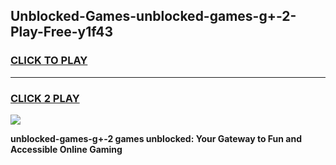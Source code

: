
## Unblocked-Games-unblocked-games-g+-2-Play-Free-y1f43
<h3>
<a href="https://premium76.site?title=unblocked-games-g+-2&ref=10A">CLICK TO PLAY</a></h3>
<hr>

<h3>
<a href="https://premium76.site?title=unblocked-games-g+-2&ref=10A">CLICK 2 PLAY</a>
  
</h3>

<a href="https://premium76.site?title=unblocked-games-g+-2&ref=10A"><img src="https://clearcache.store/games.png"></a>


**unblocked-games-g+-2 games unblocked: Your Gateway to Fun and Accessible Online Gaming**
